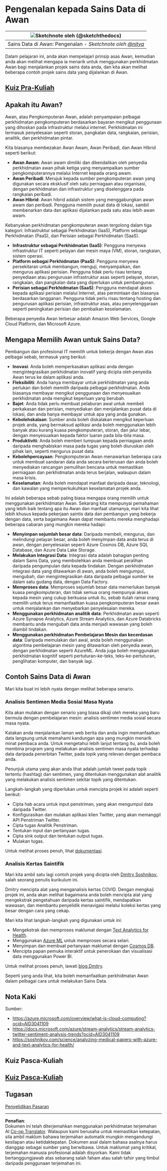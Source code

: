 <!--
CO_OP_TRANSLATOR_METADATA:
{
  "original_hash": "6a0556b17de4c8d1a9470b02247b01d4",
  "translation_date": "2025-09-04T20:42:42+00:00",
  "source_file": "5-Data-Science-In-Cloud/17-Introduction/README.md",
  "language_code": "ms"
}
-->
# Pengenalan kepada Sains Data di Awan

|![ Sketchnote oleh [(@sketchthedocs)](https://sketchthedocs.dev) ](../../sketchnotes/17-DataScience-Cloud.png)|
|:---:|
| Sains Data di Awan: Pengenalan - _Sketchnote oleh [@nitya](https://twitter.com/nitya)_ |

Dalam pelajaran ini, anda akan mempelajari prinsip asas Awan, kemudian anda akan melihat mengapa ia menarik untuk menggunakan perkhidmatan Awan bagi menjalankan projek sains data anda, dan kita akan melihat beberapa contoh projek sains data yang dijalankan di Awan.

## [Kuiz Pra-Kuliah](https://purple-hill-04aebfb03.1.azurestaticapps.net/quiz/32)

## Apakah itu Awan?

Awan, atau Pengkomputeran Awan, adalah penyampaian pelbagai perkhidmatan pengkomputeran berdasarkan bayaran mengikut penggunaan yang dihoskan pada infrastruktur melalui internet. Perkhidmatan ini termasuk penyelesaian seperti storan, pangkalan data, rangkaian, perisian, analitik, dan perkhidmatan pintar.

Kita biasanya membezakan Awan Awam, Awan Peribadi, dan Awan Hibrid seperti berikut:

* **Awan Awam**: Awan awam dimiliki dan dikendalikan oleh penyedia perkhidmatan awan pihak ketiga yang menyampaikan sumber pengkomputerannya melalui Internet kepada orang awam.
* **Awan Peribadi**: Merujuk kepada sumber pengkomputeran awan yang digunakan secara eksklusif oleh satu perniagaan atau organisasi, dengan perkhidmatan dan infrastruktur yang diselenggara pada rangkaian peribadi.
* **Awan Hibrid**: Awan hibrid adalah sistem yang menggabungkan awan awam dan peribadi. Pengguna memilih pusat data di lokasi, sambil membenarkan data dan aplikasi dijalankan pada satu atau lebih awan awam.

Kebanyakan perkhidmatan pengkomputeran awan tergolong dalam tiga kategori: Infrastruktur sebagai Perkhidmatan (IaaS), Platform sebagai Perkhidmatan (PaaS), dan Perisian sebagai Perkhidmatan (SaaS).

* **Infrastruktur sebagai Perkhidmatan (IaaS)**: Pengguna menyewa infrastruktur IT seperti pelayan dan mesin maya (VM), storan, rangkaian, sistem operasi.
* **Platform sebagai Perkhidmatan (PaaS)**: Pengguna menyewa persekitaran untuk membangun, menguji, menyampaikan, dan mengurus aplikasi perisian. Pengguna tidak perlu risau tentang penyediaan atau pengurusan infrastruktur asas seperti pelayan, storan, rangkaian, dan pangkalan data yang diperlukan untuk pembangunan.
* **Perisian sebagai Perkhidmatan (SaaS)**: Pengguna mendapat akses kepada aplikasi perisian melalui Internet, atas permintaan dan biasanya berdasarkan langganan. Pengguna tidak perlu risau tentang hosting dan pengurusan aplikasi perisian, infrastruktur asas, atau penyelenggaraan seperti peningkatan perisian dan pembaikan keselamatan.

Beberapa penyedia Awan terbesar adalah Amazon Web Services, Google Cloud Platform, dan Microsoft Azure.

## Mengapa Memilih Awan untuk Sains Data?

Pembangun dan profesional IT memilih untuk bekerja dengan Awan atas pelbagai sebab, termasuk yang berikut:

* **Inovasi**: Anda boleh memperkasakan aplikasi anda dengan mengintegrasikan perkhidmatan inovatif yang dicipta oleh penyedia Awan terus ke dalam aplikasi anda.
* **Fleksibiliti**: Anda hanya membayar untuk perkhidmatan yang anda perlukan dan boleh memilih daripada pelbagai perkhidmatan. Anda biasanya membayar mengikut penggunaan dan menyesuaikan perkhidmatan anda mengikut keperluan yang berubah.
* **Bajet**: Anda tidak perlu membuat pelaburan awal untuk membeli perkakasan dan perisian, menyediakan dan menjalankan pusat data di lokasi, dan anda hanya membayar untuk apa yang anda gunakan.
* **Kebolehskalaan**: Sumber anda boleh diskalakan mengikut keperluan projek anda, yang bermaksud aplikasi anda boleh menggunakan lebih banyak atau kurang kuasa pengkomputeran, storan, dan jalur lebar, dengan menyesuaikan kepada faktor luaran pada bila-bila masa.
* **Produktiviti**: Anda boleh memberi tumpuan kepada perniagaan anda daripada menghabiskan masa pada tugas yang boleh diuruskan oleh pihak lain, seperti mengurus pusat data.
* **Kebolehpercayaan**: Pengkomputeran Awan menawarkan beberapa cara untuk membuat sandaran data anda secara berterusan dan anda boleh menyediakan rancangan pemulihan bencana untuk memastikan perniagaan dan perkhidmatan anda terus berjalan, walaupun dalam masa krisis.
* **Keselamatan**: Anda boleh mendapat manfaat daripada dasar, teknologi, dan kawalan yang memperkukuhkan keselamatan projek anda.

Ini adalah beberapa sebab paling biasa mengapa orang memilih untuk menggunakan perkhidmatan Awan. Sekarang kita mempunyai pemahaman yang lebih baik tentang apa itu Awan dan manfaat utamanya, mari kita lihat lebih khusus kepada pekerjaan saintis data dan pembangun yang bekerja dengan data, serta bagaimana Awan dapat membantu mereka menghadapi beberapa cabaran yang mungkin mereka hadapi:

* **Menyimpan sejumlah besar data**: Daripada membeli, mengurus, dan melindungi pelayan besar, anda boleh menyimpan data anda terus di awan, dengan penyelesaian seperti Azure Cosmos DB, Azure SQL Database, dan Azure Data Lake Storage.
* **Melakukan Integrasi Data**: Integrasi data adalah bahagian penting dalam Sains Data, yang membolehkan anda membuat peralihan daripada pengumpulan data kepada tindakan. Dengan perkhidmatan integrasi data yang ditawarkan di awan, anda boleh mengumpul, mengubah, dan mengintegrasikan data daripada pelbagai sumber ke dalam satu gudang data, dengan Data Factory.
* **Memproses data**: Memproses sejumlah besar data memerlukan banyak kuasa pengkomputeran, dan tidak semua orang mempunyai akses kepada mesin yang cukup berkuasa untuk itu, sebab itulah ramai orang memilih untuk terus memanfaatkan kuasa pengkomputeran besar awan untuk menjalankan dan menyebarkan penyelesaian mereka.
* **Menggunakan perkhidmatan analitik data**: Perkhidmatan awan seperti Azure Synapse Analytics, Azure Stream Analytics, dan Azure Databricks membantu anda mengubah data anda menjadi wawasan yang boleh diambil tindakan.
* **Menggunakan perkhidmatan Pembelajaran Mesin dan kecerdasan data**: Daripada memulakan dari awal, anda boleh menggunakan algoritma pembelajaran mesin yang ditawarkan oleh penyedia awan, dengan perkhidmatan seperti AzureML. Anda juga boleh menggunakan perkhidmatan kognitif seperti pertuturan-ke-teks, teks-ke-pertuturan, penglihatan komputer, dan banyak lagi.

## Contoh Sains Data di Awan

Mari kita buat ini lebih nyata dengan melihat beberapa senario.

### Analisis Sentimen Media Sosial Masa Nyata
Kita akan mulakan dengan senario yang biasa dikaji oleh mereka yang baru bermula dengan pembelajaran mesin: analisis sentimen media sosial secara masa nyata.

Katakan anda menjalankan laman web berita dan anda ingin memanfaatkan data langsung untuk memahami kandungan apa yang mungkin menarik minat pembaca anda. Untuk mengetahui lebih lanjut tentang itu, anda boleh membina program yang melakukan analisis sentimen masa nyata terhadap data daripada penerbitan Twitter, pada topik yang relevan dengan pembaca anda.

Penunjuk utama yang akan anda lihat adalah jumlah tweet pada topik tertentu (hashtag) dan sentimen, yang ditentukan menggunakan alat analitik yang melakukan analisis sentimen sekitar topik yang ditentukan.

Langkah-langkah yang diperlukan untuk mencipta projek ini adalah seperti berikut:

* Cipta hab acara untuk input penstriman, yang akan mengumpul data daripada Twitter.
* Konfigurasikan dan mulakan aplikasi klien Twitter, yang akan memanggil API Penstriman Twitter.
* Cipta tugas Analitik Penstriman.
* Tentukan input dan pertanyaan tugas.
* Cipta sink output dan tentukan output tugas.
* Mulakan tugas.

Untuk melihat proses penuh, lihat [dokumentasi](https://docs.microsoft.com/azure/stream-analytics/stream-analytics-twitter-sentiment-analysis-trends?WT.mc_id=academic-77958-bethanycheum&ocid=AID30411099).

### Analisis Kertas Saintifik
Mari kita ambil satu lagi contoh projek yang dicipta oleh [Dmitry Soshnikov](http://soshnikov.com), salah seorang penulis kurikulum ini.

Dmitry mencipta alat yang menganalisis kertas COVID. Dengan mengkaji projek ini, anda akan melihat bagaimana anda boleh mencipta alat yang mengekstrak pengetahuan daripada kertas saintifik, mendapatkan wawasan, dan membantu penyelidik menavigasi melalui koleksi kertas yang besar dengan cara yang cekap.

Mari kita lihat langkah-langkah yang digunakan untuk ini:
* Mengekstrak dan memproses maklumat dengan [Text Analytics for Health](https://docs.microsoft.com/azure/cognitive-services/text-analytics/how-tos/text-analytics-for-health?WT.mc_id=academic-77958-bethanycheum&ocid=AID3041109).
* Menggunakan [Azure ML](https://azure.microsoft.com/services/machine-learning?WT.mc_id=academic-77958-bethanycheum&ocid=AID3041109) untuk memproses secara selari.
* Menyimpan dan membuat pertanyaan maklumat dengan [Cosmos DB](https://azure.microsoft.com/services/cosmos-db?WT.mc_id=academic-77958-bethanycheum&ocid=AID3041109).
* Mencipta papan pemuka interaktif untuk penerokaan dan visualisasi data menggunakan Power BI.

Untuk melihat proses penuh, lawati [blog Dmitry](https://soshnikov.com/science/analyzing-medical-papers-with-azure-and-text-analytics-for-health/).

Seperti yang anda lihat, kita boleh memanfaatkan perkhidmatan Awan dalam pelbagai cara untuk melakukan Sains Data.

## Nota Kaki

Sumber:
* https://azure.microsoft.com/overview/what-is-cloud-computing?ocid=AID3041109  
* https://docs.microsoft.com/azure/stream-analytics/stream-analytics-twitter-sentiment-analysis-trends?ocid=AID3041109  
* https://soshnikov.com/science/analyzing-medical-papers-with-azure-and-text-analytics-for-health/  

## Kuiz Pasca-Kuliah

## [Kuiz Pasca-Kuliah](https://ff-quizzes.netlify.app/en/ds/)

## Tugasan

[Penyelidikan Pasaran](assignment.md)

---

**Penafian**:  
Dokumen ini telah diterjemahkan menggunakan perkhidmatan terjemahan AI [Co-op Translator](https://github.com/Azure/co-op-translator). Walaupun kami berusaha untuk memastikan ketepatan, sila ambil maklum bahawa terjemahan automatik mungkin mengandungi kesilapan atau ketidaktepatan. Dokumen asal dalam bahasa asalnya harus dianggap sebagai sumber yang berwibawa. Untuk maklumat yang kritikal, terjemahan manusia profesional adalah disyorkan. Kami tidak bertanggungjawab atas sebarang salah faham atau salah tafsir yang timbul daripada penggunaan terjemahan ini.
